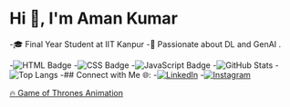 # Hi 👋, I'm Aman Kumar
-🎓 Final Year Student at IIT Kanpur 
-🌟 Passionate about DL and GenAI .  


-![HTML Badge](https://img.shields.io/badge/HTML-Intermediate-green)
-![CSS Badge](https://img.shields.io/badge/CSS-Advanced-blue)
-![JavaScript Badge](https://img.shields.io/badge/JavaScript-Beginner-yellow)
-![GitHub Stats](https://github-readme-stats.vercel.app/api?username=amaniitk&show_icons=true&theme=radical)
-![Top Langs](https://github-readme-stats.vercel.app/api/top-langs/?username=amaniitk&layout=compact&theme=radical)
-## Connect with Me 🌐:
-[![LinkedIn](https://img.shields.io/badge/LinkedIn-Connect-blue)](https://www.linkedin.com/in/aman-kumar-074116228/)
-[![Instagram](https://img.shields.io/badge/Instagram-Follow-pink)](https://instagram.com/hmm_aman_)

[🔥 Game of Thrones Animation](https://amaniitk.github.io/amaniitk-animation)


